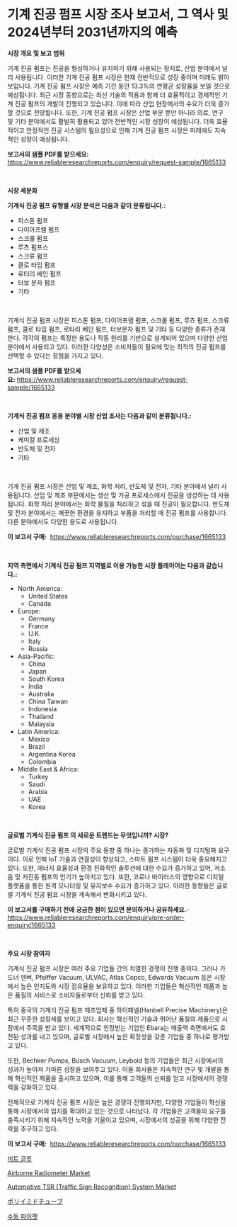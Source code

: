 <p><h1>기계 진공 펌프 시장 조사 보고서, 그 역사 및 2024년부터 2031년까지의 예측</h1></p><p><strong>시장 개요 및 보고 범위</strong></p>
<p><p>기계 진공 펌프는 진공을 형성하거나 유지하기 위해 사용되는 장치로, 산업 분야에서 널리 사용됩니다. 이러한 기계 진공 펌프 시장은 현재 전반적으로 성장 중이며 미래도 밝아 보입니다. 기계 진공 펌프 시장은 예측 기간 동안 13.3%의 연평균 성장율을 보일 것으로 예상됩니다. 최근 시장 동향으로는 최신 기술의 적용과 함께 더 효율적이고 경제적인 기계 진공 펌프의 개발이 진행되고 있습니다. 이에 따라 산업 현장에서의 수요가 더욱 증가할 것으로 전망됩니다. 또한, 기계 진공 펌프 시장은 산업 부문 뿐만 아니라 의료, 연구 및 기타 분야에서도 활발히 활용되고 있어 전반적인 시장 성장이 예상됩니다. 더욱 효율적이고 안정적인 진공 시스템의 필요성으로 인해 기계 진공 펌프 시장은 미래에도 지속적인 성장이 예상됩니다.</p></p>
<p><strong>보고서의 샘플 PDF를 받으세요:</strong> <a href="https://www.reliableresearchreports.com/enquiry/request-sample/1665133">https://www.reliableresearchreports.com/enquiry/request-sample/1665133</a></p>
<p>&nbsp;</p>
<p><strong>시장 세분화</strong></p>
<p><strong>기계식 진공 펌프 유형별 시장 분석은 다음과 같이 분류됩니다.:</strong></p>
<p><ul><li>피스톤 펌프</li><li>다이아프램 펌프</li><li>스크롤 펌프</li><li>루츠 펌프스</li><li>스크류 펌프</li><li>클로 타입 펌프</li><li>로터리 베인 펌프</li><li>터보 분자 펌프</li><li>기타</li></ul></p>
<p>&nbsp;</p>
<p><p>기계식 진공 펌프 시장은 피스톤 펌프, 다이어프램 펌프, 스크롤 펌프, 루츠 펌프, 스크류 펌프, 클로 타입 펌프, 로타리 베인 펌프, 터보분자 펌프 및 기타 등 다양한 종류가 존재한다. 각각의 펌프는 특정한 용도나 작동 원리를 기반으로 설계되어 있으며 다양한 산업 분야에서 사용되고 있다. 이러한 다양성은 소비자들이 필요에 맞는 최적의 진공 펌프를 선택할 수 있다는 장점을 가지고 있다.</p></p>
<p><strong>보고서의 샘플 PDF를 받으세요:</strong>&nbsp;<a href="https://www.reliableresearchreports.com/enquiry/request-sample/1665133">https://www.reliableresearchreports.com/enquiry/request-sample/1665133</a></p>
<p>&nbsp;</p>
<p><strong> 기계식 진공 펌프 응용 분야별 시장 산업 조사는 다음과 같이 분류됩니다.:</strong></p>
<p><ul><li>산업 및 제조</li><li>케미컬 프로세싱</li><li>반도체 및 전자</li><li>기타</li></ul></p>
<p>&nbsp;</p>
<p><p>기계 진공 펌프 시장은 산업 및 제조, 화학 처리, 반도체 및 전자, 기타 분야에서 널리 사용됩니다. 산업 및 제조 부문에서는 생산 및 가공 프로세스에서 진공을 생성하는 데 사용됩니다. 화학 처리 분야에서는 화학 물질을 처리하고 섞을 때 진공이 필요합니다. 반도체 및 전자 분야에서는 깨끗한 환경을 유지하고 부품을 처리할 때 진공 펌프를 사용합니다. 다른 분야에서도 다양한 용도로 사용됩니다.</p></p>
<p><strong>이 보고서 구매:</strong>&nbsp; <a href="https://www.reliableresearchreports.com/purchase/1665133">https://www.reliableresearchreports.com/purchase/1665133</a></p>
<p>&nbsp;</p>
<p><strong>지역 측면에서 기계식 진공 펌프 지역별로 이용 가능한 시장 플레이어는 다음과 같습니다.:</strong></p>
<p><ul>
    <li>
        North America:
        <ul>
            <li>United States</li>
            <li>Canada</li>
        </ul>
    </li>
    <li>
        Europe:
        <ul>
            <li>Germany</li>
            <li>France</li>
            <li>U.K.</li>
            <li>Italy</li>
            <li>Russia</li>
        </ul>
    </li>
    <li>
        Asia-Pacific:
        <ul>
            <li>China</li>
            <li>Japan</li>
            <li>South Korea</li>
            <li>India</li>
            <li>Australia</li>
            <li>China Taiwan</li>
            <li>Indonesia</li>
            <li>Thailand</li>
            <li>Malaysia</li>
        </ul>
    </li>
    <li>
        Latin America:
        <ul>
            <li>Mexico</li>
            <li>Brazil</li>
            <li>Argentina Korea</li>
            <li>Colombia</li>
        </ul>
    </li>
    <li>
        Middle East & Africa:
        <ul>
            <li>Turkey</li>
            <li>Saudi</li>
            <li>Arabia</li>
            <li>UAE</li>
            <li>Korea</li>
        </ul>
    </li>
    </ul></p>
<p>&nbsp;</p>
<p><strong>글로벌 기계식 진공 펌프 의 새로운 트렌드는 무엇입니까? 시장?</strong></p>
<p><p>글로벌 기계식 진공 펌프 시장의 주요 동향 중 하나는 증가하는 자동화 및 디지털화 요구이다. 이로 인해 IoT 기술과 연결성이 향상되고, 스마트 펌프 시스템이 더욱 중요해지고 있다. 또한, 에너지 효율성과 환경 친화적인 솔루션에 대한 수요가 증가하고 있어, 저소음 및 저진동 펌프의 인기가 높아지고 있다. 또한, 코로나 바이러스의 영향으로 디지털 플랫폼을 통한 원격 모니터링 및 유지보수 수요가 증가하고 있다. 이러한 동향들은 글로벌 기계식 진공 펌프 시장을 계속해서 변화시키고 있다.</p></p>
<p><strong>이 보고서를 구매하기 전에 궁금한 점이 있으면 문의하거나 공유하세요.</strong>- <a href="https://www.reliableresearchreports.com/enquiry/pre-order-enquiry/1665133">https://www.reliableresearchreports.com/enquiry/pre-order-enquiry/1665133</a></p>
<p>&nbsp;</p>
<p><strong>주요 시장 참여자</strong></p>
<p><p>기계식 진공 펌프 시장은 여러 주요 기업들 간의 치열한 경쟁이 진행 중이다. 그러나 가드너 덴버, Pfeiffer Vacuum, ULVAC, Atlas Copco, Edwards Vacuum 등은 시장에서 높은 인지도와 시장 점유율을 보유하고 있다. 이러한 기업들은 혁신적인 제품과 높은 품질의 서비스로 소비자들로부터 신뢰를 받고 있다. </p><p>특히 중국의 기계식 진공 펌프 제조업체 중 하이패넬(Hanbell Precise Machinery)은 최근 꾸준한 성장세를 보이고 있다. 회사는 혁신적인 기술과 뛰어난 품질의 제품으로 시장에서 주목을 받고 있다. 세계적으로 인정받는 기업인 Ebara는 매출액 측면에서도 호전된 성과를 내고 있으며, 글로벌 시장에서 높은 확장성을 갖춘 기업들 중 하나로 평가받고 있다.</p><p>또한, Bechker Pumps, Busch Vacuum, Leybold 등의 기업들은 최근 시장에서의 성과가 높아져 가파른 성장을 보여주고 있다. 이들 회사들은 지속적인 연구 및 개발을 통해 혁신적인 제품을 출시하고 있으며, 이를 통해 고객들의 신뢰를 얻고 시장에서의 경쟁력을 강화하고 있다.</p><p>전체적으로 기계식 진공 펌프 시장은 높은 경쟁이 진행되지만, 다양한 기업들이 혁신을 통해 시장에서의 입지를 확대하고 있는 것으로 나타났다. 각 기업들은 고객들의 요구를 충족시키기 위해 지속적인 노력을 기울이고 있으며, 시장에서의 성공을 위해 다양한 전략을 추구하고 있다.</p></p>
<p><strong>이 보고서 구매:</strong>&nbsp;&nbsp;<a href="https://www.reliableresearchreports.com/purchase/1665133">https://www.reliableresearchreports.com/purchase/1665133</a></p>
<p><p><a href="https://github.com/Madalyell456456/Market-Research-Report-List-1/blob/main/313776114563.md">미트 글루</a></p><p><a href="https://github.com/nicoletavirag/Market-Research-Report-List-2/blob/main/airborne-radiometer-market.md">Airborne Radiometer Market</a></p><p><a href="https://issuu.com/reportprime-2/docs/automotive-tsr-traffic-sign-recognition-system-mar">Automotive TSR (Traffic Sign Recognition) System Market</a></p><p><a href="https://github.com/DonaldShaw1965/Market-Research-Report-List-1/blob/main/302481615849.md">ポリイミドチューブ</a></p><p><a href="https://github.com/vs019sa3m8x/Market-Research-Report-List-1/blob/main/748375514562.md">수동 파이펫</a></p></p>
